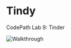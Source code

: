 # Tindy
CodePath Lab 9: Tinder


<img src='http://i.imgur.com/MyBAqGx.gif' title='Tindy' width='' alt='Walkthrough' />
